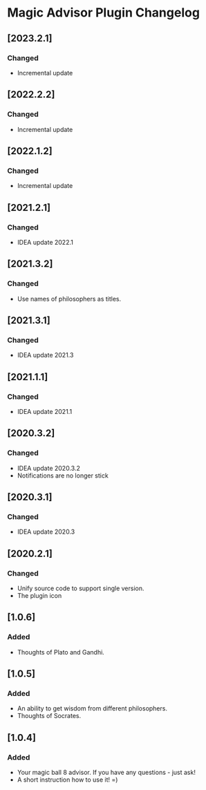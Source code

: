 <!-- Keep a Changelog guide -> https://keepachangelog.com -->

# Magic Advisor Plugin Changelog

## [2023.2.1]
### Changed
- Incremental update

## [2022.2.2]
### Changed
- Incremental update

## [2022.1.2]
### Changed
- Incremental update

## [2021.2.1]
### Changed
- IDEA update 2022.1

## [2021.3.2]
### Changed
- Use names of philosophers as titles.

## [2021.3.1]
### Changed
- IDEA update 2021.3

## [2021.1.1]
### Changed
- IDEA update 2021.1

## [2020.3.2]
### Changed
- IDEA update 2020.3.2
- Notifications are no longer stick

## [2020.3.1]
### Changed
- IDEA update 2020.3

## [2020.2.1]
### Changed
- Unify source code to support single version.
- The plugin icon

## [1.0.6]
### Added
- Thoughts of Plato and Gandhi.

## [1.0.5]
### Added
- An ability to get wisdom from different philosophers.
- Thoughts of Socrates.

## [1.0.4]
### Added
- Your magic ball 8 advisor. If you have any questions - just ask!
- A short instruction how to use it! =)